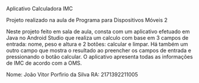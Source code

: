 Aplicativo Calculadora IMC

Projeto realizado na aula de Programa para Dispositivos Móveis 2

Neste projeto feito em sala de aula, consta com um aplicativo efetuado em Java no Android Studio que realiza um calculo com base em 3 campos de entrada: nome, peso e altura e 2 botões: calcular e limpar. Há também um outro campo que mostra o resultado ao preencher os campos de entrada e pressionando o botão calcular.
O aplicativo apresenta todas as informações de IMC de acordo com a OMS.


Nome: João Vitor Porfirio da Silva
RA: 2171392211005
